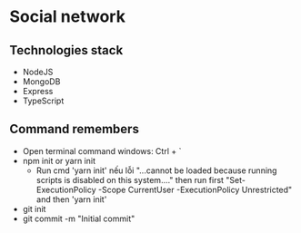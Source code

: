 # Social network

## Technologies stack
- NodeJS
- MongoDB
- Express
- TypeScript

## Command remembers
- Open terminal command windows: Ctrl + `
- npm init or yarn init
    + Run cmd 'yarn init' nếu lỗi "...cannot be loaded because running scripts is disabled on this system...." then run first "Set-ExecutionPolicy -Scope CurrentUser -ExecutionPolicy Unrestricted" and then 'yarn init'
- git init
- git commit -m "Initial commit"